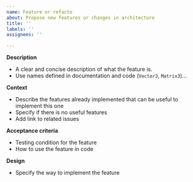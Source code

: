 ```yaml
---
name: Feature or refacto
about: Propose new features or changes in architecture
title: ''
labels: ''
assignees: ''

---
```


**Description**
- A clear and concise description of what the feature is. 
- Use names defined in documentation and code (`Vector3`, `Matrix3`)... 

**Context**
- Describe the features already implemented that can be useful to implement this one
- Specify if there is no useful features
- Add link to related issues

**Acceptance criteria**
- Testing condition for the feature
- How to use the feature in code

**Design**
- Specify the way to implement the feature
